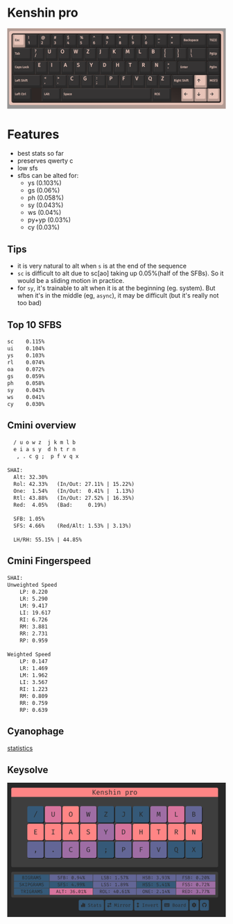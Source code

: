 # Kenshin pro

![](./assets/via-kenshin-pro.png)

# Features
- best stats so far
- preserves qwerty c
- low sfs
- sfbs can be alted for:
  - ys (0.103%) 
  - gs (0.06%)
  - ph (0.058%)
  - sy (0.043%) 
  - ws (0.04%)
  - py+yp (0.03%)
  - cy (0.03%)


## Tips
- it is very natural to alt when `s` is at the end of the sequence
- `sc` is difficult to alt due to sc[ao] taking up 0.05%(half of the SFBs). So it would be a sliding motion in practice.
- for `sy`, it's trainable to alt when it is at the beginning (eg. system). But when it's in the middle (eg, `async`), it may be difficult (but it's really not too bad)

## Top 10 SFBS

```
sc    0.115%
ui    0.104%
ys    0.103%
rl    0.074%
oa    0.072%
gs    0.059%
ph    0.058%
sy    0.043%
ws    0.041%
cy    0.030%
```

## Cmini overview

```
  / u o w z  j k m l b
  e i a s y  d h t r n
   , . c g ;  p f v q x

SHAI:
  Alt: 32.30%
  Rol: 42.33%   (In/Out: 27.11% | 15.22%)
  One:  1.54%   (In/Out:  0.41% |  1.13%)
  Rtl: 43.88%   (In/Out: 27.52% | 16.35%)
  Red:  4.05%   (Bad:     0.19%)

  SFB: 1.05%
  SFS: 4.66%    (Red/Alt: 1.53% | 3.13%)

  LH/RH: 55.15% | 44.85%
```


## Cmini Fingerspeed

```
SHAI:
Unweighted Speed
    LP: 0.220
    LR: 5.290
    LM: 9.417
    LI: 19.617
    RI: 6.726
    RM: 3.881
    RR: 2.731
    RP: 0.959

Weighted Speed
    LP: 0.147
    LR: 1.469
    LM: 1.962
    LI: 3.567
    RI: 1.223
    RM: 0.809
    RR: 0.759
    RP: 0.639
```


## Cyanophage
[statistics](https://cyanophage.github.io/playground.html?lan=english&layout=%2Fuowzjkmlb-eiasydhtrn%27%2C.cg%3Bpfvqx%5C%5E&mode=iso)


## Keysolve

![](./assets/keysolve-kenshin-pro.png)
